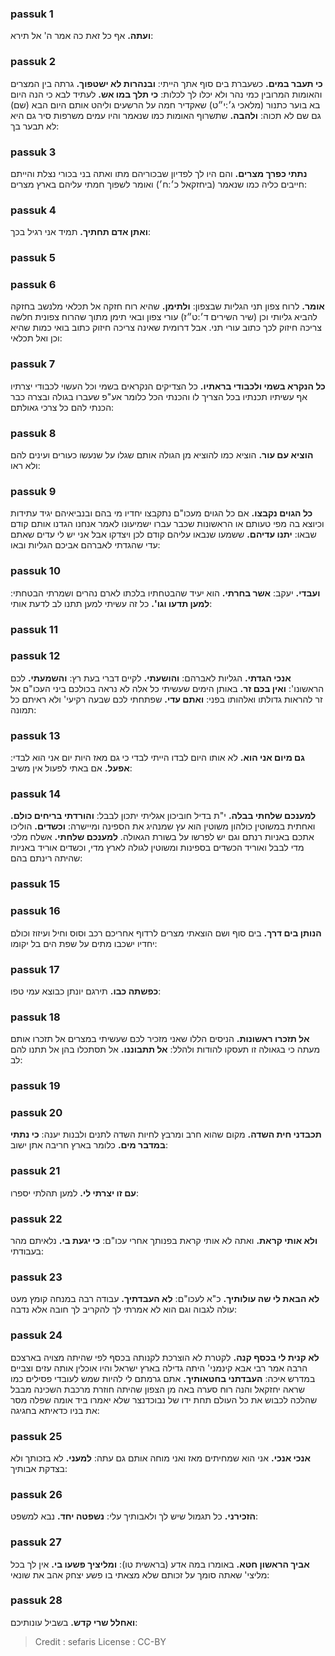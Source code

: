 
### passuk 1
<b>ועתה.</b> אף כל זאת כה אמר ה' אל תירא:

### passuk 2
<b>כי תעבר במים.</b> כשעברת בים סוף אתך הייתי:
<b>ובנהרות לא ישטפוך.</b> גרתה בין המצרים והאומות המרובין כמי נהר ולא יכלו לך לכלות:
<b>כי תלך במו אש.</b> לעתיד לבא כי הנה היום בא בוער כתנור (מלאכי ג׳:י״ט) שאקדיר חמה על הרשעים וליהט אותם היום הבא (שם) גם שם לא תכוה:
<b>ולהבה.</b> שתשרוף האומות כמו שנאמר והיו עמים משרפות סיר גם היא לא תבער בך:

### passuk 3
<b>נתתי כפרך מצרים.</b> והם היו לך לפדיון שבכוריהם מתו ואתה בני בכורי נצלת והייתם חייבים כליה כמו שנאמר (ביחזקאל כ׳:ח׳) ואומר לשפוך חמתי עליהם בארץ מצרים:

### passuk 4
<b>ואתן אדם תחתיך.</b> תמיד אני רגיל בכך:

### passuk 5

### passuk 6
<b>אומר.</b> לרוח צפון תני הגליות שבצפון:
<b>ולתימן.</b> שהיא רוח חזקה אל תכלאי מלנשב בחזקה להביא גליותי וכן (שיר השירים ד׳:ט״ז) עורי צפון ובאי תימן מתוך שהרוח צפונית חלשה צריכה חיזוק לכך כתוב עורי תני. אבל דרומית שאינה צריכה חיזוק כתוב בואי כמות שהיא וכן ואל תכלאי:

### passuk 7
<b>כל הנקרא בשמי ולכבודי בראתיו.</b> כל הצדיקים הנקראים בשמי וכל העשוי לכבודי יצרתיו אף עשיתיו תכנתיו בכל הצריך לו והכנתי הכל כלומר אע"פ שעברו בגולה ובצרה כבר הכנתי להם כל צרכי גאולתם:

### passuk 8
<b>הוציא עם עור.</b> הוציא כמו להוציא מן הגולה אותם שגלו על שנעשו כעורים ועינים להם ולא ראו:

### passuk 9
<b>כל הגוים נקבצו.</b> אם כל הגוים מעכו"ם נתקבצו יחדיו מי בהם ובנביאיהם יגיד עתידות וכיוצא בה מפי טעותם או הראשונות שכבר עברו ישמיעונו לאמר אנחנו הגדנו אותם קודם שבאו:
<b>יתנו עדיהם.</b> ששמעו שנבאו עליהם קודם לכן ויצדקו אבל אני יש לי עדים שאתם עדי שהגדתי לאברהם אביכם הגליות ובאו:

### passuk 10
<b>ועבדי.</b> יעקב:
<b>אשר בחרתי.</b> הוא יעיד שהבטחתיו בלכתו לארם נהרים ושמרתי הבטחתי:
<b>למען תדעו וגו'.</b> כל זה עשיתי למען תתנו לב לדעת אותי:

### passuk 11

### passuk 12
<b>אנכי הגדתי.</b> הגליות לאברהם:
<b>והושעתי.</b> לקיים דברי בעת רץ:
<b>והשמעתי.</b> לכם הראשונו':
<b>ואין בכם זר.</b> באותן הימים שעשיתי כל אלה לא נראה בכולכם ביני העכו"ם אל זר להראות גדולתו ואלהותו בפני:
<b>ואתם עדי.</b> שפתחתי לכם שבעה רקיעי' ולא ראיתם כל תמונה:

### passuk 13
<b>גם מיום אני הוא.</b> לא אותו היום לבדו הייתי לבדי כי גם מאז היות יום אני הוא לבדי:
<b>אפעל.</b> אם באתי לפעול אין משיב:

### passuk 14
<b>למענכם שלחתי בבלה.</b> י"ת בדיל חוביכון אגליתי יתכון לבבל:
<b>והורדתי בריחים כולם.</b> ואחתית במשוטין כולהון משוטין הוא עץ שמנהיג את הספינה ומיישרה:
<b>וכשדים.</b> הוליכו אתכם באניות רנתם וגם יש לפרשו על בשורת הגאולה. <b>למענכם שלחתי.</b> אשלח מלכי מדי לבבל ואוריד הכשדים בספינות ומשוטין לגולה לארץ מדי, וכשדים אוריד באניות שהיתה רינתם בהם:

### passuk 15

### passuk 16
<b>הנותן בים דרך.</b> בים סוף ושם הוצאתי מצרים לרדוף אחריכם רכב וסוס וחיל ועיזוז וכולם יחדיו ישכבו מתים על שפת הים בל יקומו:

### passuk 17
<b>כפשתה כבו.</b> תירגם יונתן כבוצא עמי טפו:

### passuk 18
<b>אל תזכרו ראשונות.</b> הניסים הללו שאני מזכיר לכם שעשיתי במצרים אל תזכרו אותם מעתה כי בגאולה זו תעסקו להודות ולהלל:
<b>אל תתבוננו.</b> אל תסתכלו בהן אל תתנו להם לב:

### passuk 19

### passuk 20
<b>תכבדני חית השדה.</b> מקום שהוא חרב ומרבץ לחיות השדה לתנים ולבנות יענה:
<b>כי נתתי במדבר מים.</b> כלומר בארץ חריבה אתן ישוב:

### passuk 21
<b>עם זו יצרתי לי.</b> למען תהלתי יספרו:

### passuk 22
<b>ולא אותי קראת.</b> ואתה לא אותי קראת בפנותך אחרי עכו"ם:
<b>כי יגעת בי.</b> נלאיתם מהר בעבודתי:

### passuk 23
<b>לא הבאת לי שה עולותיך.</b> כ"א לעכו"ם:
<b>לא העבדתיך.</b> עבודה רבה במנחה קומץ מעט עולה לגבוה וגם הוא לא אמרתי לך להקריב לך חובה אלא נדבה:

### passuk 24
<b>לא קנית לי בכסף קנה.</b> לקטרת לא הוצרכת לקנותה בכסף לפי שהיתה מצויה בארצכם הרבה אמר רבי אבא קינמני' היתה גדילה בארץ ישראל והיו אוכלין אותה עזים וצביים במדרש איכה:
<b>העבדתני בחטאותיך.</b> אתם גרמתם לי להיות שמש לעובדי פסילים כמו שראה יחזקאל והנה רוח סערה באה מן הצפון שהיתה חוזרת מרכבת השכינה מבבל שהלכה לכבוש את כל העולם תחת ידו של נבוכדנצר שלא יאמרו ביד אומה שפלה מסר את בניו כדאיתא בחגיגה:

### passuk 25
<b>אנכי אנכי.</b> אני הוא שמחיתים מאז ואני מוחה אותם גם עתה:
<b>למעני.</b> לא בזכותך ולא בצדקת אבותיך:

### passuk 26
<b>הזכירני.</b> כל תגמול שיש לך ולאבותיך עלי:
<b>נשפטה יחד.</b> נבא למשפט:

### passuk 27
<b>אביך הראשון חטא.</b> באומרו במה אדע (בראשית טו):
<b>ומליציך פשעו בי.</b> אין לך בכל מליצי' שאתה סומך על זכותם שלא מצאתי בו פשע יצחק אהב את שונאי:

### passuk 28
<b>ואחלל שרי קדש.</b> בשביל עונותיכם:

>Credit : sefaris
>License : CC-BY